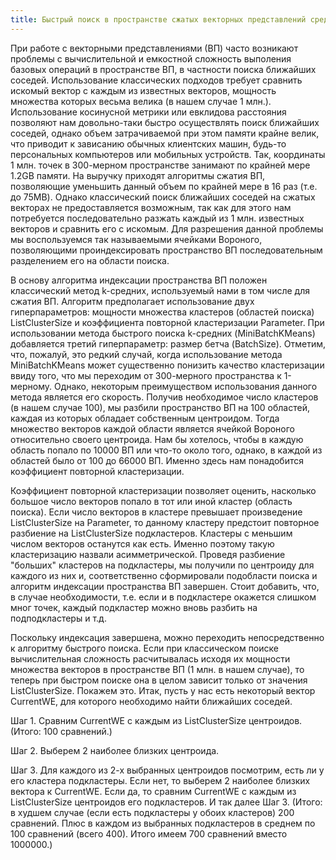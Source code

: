 ```yaml
---
title: Быстрый поиск в пространстве сжатых векторных представлений средствами асимметрической кластеризации Вороного
---
```

При работе с векторными представлениями (ВП) часто возникают проблемы с вычислительной и емкостной сложность выполения базовых операций в пространстве ВП, в частности поиска ближайших соседей. Использование классических подходов требует сравнить искомый вектор с каждым из известных векторов, мощность множества которых весьма велика (в нашем случае 1 млн.). Использование косинусной метрики или евклидова расстояния позволяют нам довольно-таки быстро осуществлять поиск ближайших соседей, однако объем затрачиваемой при этом памяти крайне велик, что приводит к зависанию обычных клиентских машин, будь-то персональных компьютеров или мобильных устройств. Так, координаты 1 млн. точек в 300-мерном пространстве занимают по крайней мере 1.2GB памяти. На выручку приходят алгоритмы сжатия ВП, позволяющие уменьшить данный объем по крайней мере в 16 раз (т.е. до 75MB). Однако классический поиск ближайших соседей на сжатых векторах не предоставляется возможным, так как для этого нам потребуется последовательно разжать каждый из 1 млн. известных векторов и сравнить его с искомым. Для разрешения данной проблемы мы воспользуемся так называемыми ячейками Вороного, позволяющими проиндексировать пространство ВП последовательным разделением его на области поиска.

В основу алгоритма индексации пространства ВП положен классический метод k-средних, используемый нами в том числе для сжатия ВП. Алгоритм предполагает использование двух гиперпараметров: мощности множества кластеров (областей поиска) ListClusterSize и коэффициента повторной кластеризации Parameter. При использовании метода быстрого поиска k-средних (MiniBatchKMeans) добавляется третий гиперпараметр: размер бетча (BatchSize). Отметим, что, пожалуй, это редкий случай, когда использование метода MiniBatchKMeans может существенно понизить качество кластеризации ввиду того, что мы переходим от 300-мерного пространства к 1-мерному. Однако, некоторым преимуществом использования данного метода является его скорость. Получив необходимое число кластеров (в нашем случае 100), мы разбили пространство ВП на 100 областей, каждая из которых обладает собственным центроидом. Тогда множество векторов каждой области является ячейкой Вороного относительно своего центроида. Нам бы хотелось, чтобы в каждую область попало по 10000 ВП или что-то около того, однако, в каждой из областей было от 100 до 66000 ВП. Именно здесь нам понадобится коэффициент повторной кластеризации.

Коэффициент повторной кластеризации позволяет оценить, насколько большое число векторов попало в тот или иной кластер (область поиска). Если число векторов в кластере превышает произведение ListClusterSize на Parameter, то данному кластеру предстоит повторное разбиение на ListClusterSize подкластеров. Кластеры с меньшим числом векторов останутся как есть. Именно поэтому такую кластеризацию назвали асимметрической. Проведя разбиение "больших" кластеров на подкластеры, мы получили по центроиду для каждого из них и, соответственно сформировали подобласти поиска и алгоритм индексации пространства ВП завершен. Стоит добавить, что, в случае необходимости, т.е. если и в подкластере окажется слишком мног точек, каждый подкластер можно вновь разбить на подподкластеры и т.д.

Поскольку индексация завершена, можно переходить непосредственно к алгоритму быстрого поиска. Если при классическом поиске вычислительная сложность расчитывалась исходя их мощности множества векторов в пространстве ВП (1 млн. в нашем случае), то теперь при быстром поиске она в целом зависит только от значения ListClusterSize. Покажем это. Итак, пусть у нас есть некоторый вектор CurrentWE, для которого необходимо найти ближайших соседей. 

Шаг 1. Сравним CurrentWE с каждым из ListClusterSize центроидов. (Итого: 100 сравнений.)

Шаг 2. Выберем 2 наиболее близких центроида.

Шаг 3. Для каждого из 2-х выбранных центроидов посмотрим, есть ли у его кластера подкластеры. Если нет, то выберем 2 наиболее близких вектора к CurrentWE. Если да, то сравним CurrentWE с каждым из ListClusterSize центроидов его подкластеров. И так далее Шаг 3. (Итого: в худшем случае (если есть подкластеры у обоих кластеров) 200 сравнений. Плюс в каждом из выбранных подкластеров в среднем по 100 сравнений (всего 400). Итого имеем 700 сравнений вместо 1000000.)
